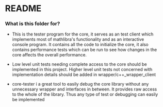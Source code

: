 # README #


### What is this folder for? ###


* This is the tester program for the core, it serves as an test client which implements most of mathlibra's functionality  and as an interactive console program. It contains all the code to initialize the core, it also contains performance tests which can be run to see how changes in the core affects the overall performance. 

* Low level unit tests needing complete access to the core should be implemented in this project. Higher level unit tests not concerned with implementation details should be added in wrapper/c++_wrapper_client

* core-tester i a great tool to easily debug the core library without any unnecessary wrapper and interfaces in between. It provides raw access to the whole of the library. Thus any type of test or debugging can easily be implemented


